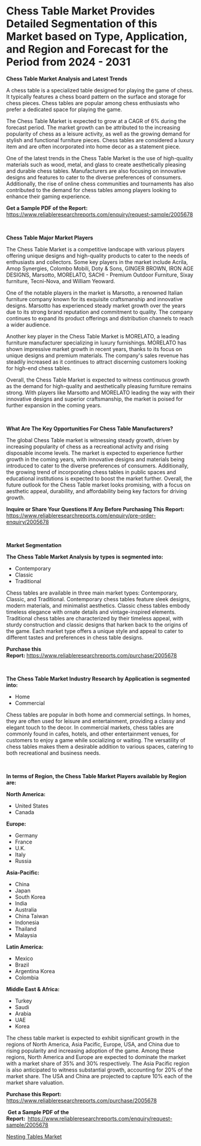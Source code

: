 <p><h1>Chess Table Market Provides Detailed Segmentation of this Market based on Type, Application, and Region and Forecast for the Period from 2024 - 2031</h1></p><p><strong>Chess Table Market Analysis and Latest Trends</strong></p>
<p><p>A chess table is a specialized table designed for playing the game of chess. It typically features a chess board pattern on the surface and storage for chess pieces. Chess tables are popular among chess enthusiasts who prefer a dedicated space for playing the game.</p><p>The Chess Table Market is expected to grow at a CAGR of 6% during the forecast period. The market growth can be attributed to the increasing popularity of chess as a leisure activity, as well as the growing demand for stylish and functional furniture pieces. Chess tables are considered a luxury item and are often incorporated into home decor as a statement piece.</p><p>One of the latest trends in the Chess Table Market is the use of high-quality materials such as wood, metal, and glass to create aesthetically pleasing and durable chess tables. Manufacturers are also focusing on innovative designs and features to cater to the diverse preferences of consumers. Additionally, the rise of online chess communities and tournaments has also contributed to the demand for chess tables among players looking to enhance their gaming experience.</p></p>
<p><strong>Get a Sample PDF of the Report:&nbsp;</strong> <a href="https://www.reliableresearchreports.com/enquiry/request-sample/2005678">https://www.reliableresearchreports.com/enquiry/request-sample/2005678</a></p>
<p>&nbsp;</p>
<p><strong>Chess Table Major Market Players</strong></p>
<p><p>The Chess Table Market is a competitive landscape with various players offering unique designs and high-quality products to cater to the needs of enthusiasts and collectors. Some key players in the market include Acrila, Amop Synergies, Colombo Mobili, Doty & Sons, GINGER BROWN, IRON AGE DESIGNS, Marsotto, MORELATO, SACHI - Premium Outdoor Furniture, Sixay furniture, Tecni-Nova, and William Yeoward.</p><p>One of the notable players in the market is Marsotto, a renowned Italian furniture company known for its exquisite craftsmanship and innovative designs. Marsotto has experienced steady market growth over the years due to its strong brand reputation and commitment to quality. The company continues to expand its product offerings and distribution channels to reach a wider audience.</p><p>Another key player in the Chess Table Market is MORELATO, a leading furniture manufacturer specializing in luxury furnishings. MORELATO has shown impressive market growth in recent years, thanks to its focus on unique designs and premium materials. The company's sales revenue has steadily increased as it continues to attract discerning customers looking for high-end chess tables.</p><p>Overall, the Chess Table Market is expected to witness continuous growth as the demand for high-quality and aesthetically pleasing furniture remains strong. With players like Marsotto and MORELATO leading the way with their innovative designs and superior craftsmanship, the market is poised for further expansion in the coming years.</p></p>
<p>&nbsp;</p>
<p><strong>What Are The Key Opportunities For Chess Table Manufacturers?</strong></p>
<p><p>The global Chess Table market is witnessing steady growth, driven by increasing popularity of chess as a recreational activity and rising disposable income levels. The market is expected to experience further growth in the coming years, with innovative designs and materials being introduced to cater to the diverse preferences of consumers. Additionally, the growing trend of incorporating chess tables in public spaces and educational institutions is expected to boost the market further. Overall, the future outlook for the Chess Table market looks promising, with a focus on aesthetic appeal, durability, and affordability being key factors for driving growth.</p></p>
<p><strong>Inquire or Share Your Questions If Any Before Purchasing This Report:</strong> <a href="https://www.reliableresearchreports.com/enquiry/pre-order-enquiry/2005678">https://www.reliableresearchreports.com/enquiry/pre-order-enquiry/2005678</a></p>
<p>&nbsp;</p>
<p><strong>Market Segmentation</strong></p>
<p><strong>The Chess Table Market Analysis by types is segmented into:</strong></p>
<p><ul><li>Contemporary</li><li>Classic</li><li>Traditional</li></ul></p>
<p><p>Chess tables are available in three main market types: Contemporary, Classic, and Traditional. Contemporary chess tables feature sleek designs, modern materials, and minimalist aesthetics. Classic chess tables embody timeless elegance with ornate details and vintage-inspired elements. Traditional chess tables are characterized by their timeless appeal, with sturdy construction and classic designs that harken back to the origins of the game. Each market type offers a unique style and appeal to cater to different tastes and preferences in chess table designs.</p></p>
<p><strong>Purchase this Report:&nbsp;</strong><a href="https://www.reliableresearchreports.com/purchase/2005678">https://www.reliableresearchreports.com/purchase/2005678</a></p>
<p>&nbsp;</p>
<p><strong>The Chess Table Market Industry Research by Application is segmented into:</strong></p>
<p><ul><li>Home</li><li>Commercial</li></ul></p>
<p><p>Chess tables are popular in both home and commercial settings. In homes, they are often used for leisure and entertainment, providing a classy and elegant touch to the decor. In commercial markets, chess tables are commonly found in cafes, hotels, and other entertainment venues, for customers to enjoy a game while socializing or waiting. The versatility of chess tables makes them a desirable addition to various spaces, catering to both recreational and business needs.</p></p>
<p>&nbsp;</p>
<p><strong>In terms of Region, the Chess Table Market Players available by Region are:</strong></p>
<p>
    <p> <strong> North America: </strong>
        <ul>
            <li>United States</li>
            <li>Canada</li>
        </ul>
        </p> 
    <p> <strong> Europe: </strong>
        <ul>
            <li>Germany</li>
            <li>France</li>
            <li>U.K.</li>
            <li>Italy</li>
            <li>Russia</li>
        </ul>
        </p> 
    <p> <strong> Asia-Pacific: </strong>
        <ul>
            <li>China</li>
            <li>Japan</li>
            <li>South Korea</li>
            <li>India</li>
            <li>Australia</li>
            <li>China Taiwan</li>
            <li>Indonesia</li>
            <li>Thailand</li>
            <li>Malaysia</li>
        </ul>
        </p> 
    <p> <strong> Latin America: </strong>
        <ul>
            <li>Mexico</li>
            <li>Brazil</li>
            <li>Argentina Korea</li>
            <li>Colombia</li>
        </ul>
        </p> 
    <p> <strong> Middle East & Africa: </strong>
        <ul>
            <li>Turkey</li>
            <li>Saudi</li>
            <li>Arabia</li>
            <li>UAE</li>
            <li>Korea</li>
        </ul>
    </p>
    </p>
<p><p>The chess table market is expected to exhibit significant growth in the regions of North America, Asia Pacific, Europe, USA, and China due to rising popularity and increasing adoption of the game. Among these regions, North America and Europe are expected to dominate the market with a market share of 35% and 30% respectively. The Asia Pacific region is also anticipated to witness substantial growth, accounting for 20% of the market share. The USA and China are projected to capture 10% each of the market share valuation.</p></p>
<p><strong>Purchase this Report: </strong><a href="https://www.reliableresearchreports.com/purchase/2005678">https://www.reliableresearchreports.com/purchase/2005678</a></p>
<p>&nbsp;<strong>Get a Sample PDF of the Report:&nbsp;&nbsp;</strong><a href="https://www.reliableresearchreports.com/enquiry/request-sample/2005678">https://www.reliableresearchreports.com/enquiry/request-sample/2005678</a></p>
<p><strong></strong></p>
<p><p><a href="https://github.com/JameTravis/Market-Research-Report-List-4/blob/main/nesting-tables-market.md">Nesting Tables Market</a></p></p>